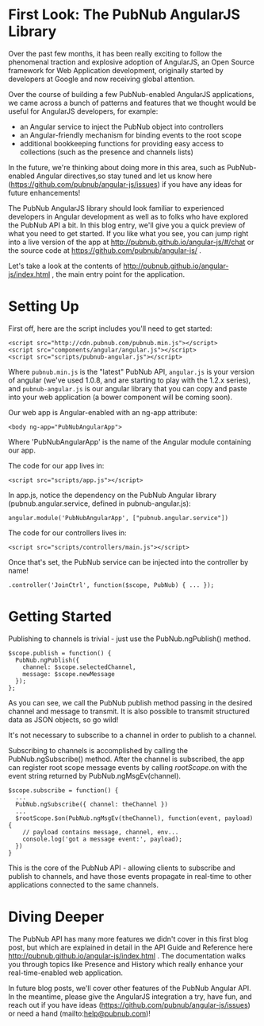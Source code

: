 
# First Look: The PubNub AngularJS Library

Over the past few months, it has been really exciting to follow the
phenomenal traction and explosive adoption of AngularJS, an Open Source
framework for Web Application development, originally started by
developers at Google and now receiving global attention.

Over the course of building a few PubNub-enabled AngularJS applications,
we came across a bunch of patterns and features that we thought would
be useful for AngularJS developers, for example:

* an Angular service to inject the PubNub object into controllers
* an Angular-friendly mechanism for binding events to the root scope
* additional bookkeeping functions for providing easy access to collections
  (such as the presence and channels lists)

In the future, we're thinking about doing more in this area, such as
PubNub-enabled Angular directives,so stay tuned and let us know 
here (https://github.com/pubnub/angular-js/issues) if you have any
ideas for future enhancements!

The PubNub AngularJS library should look familiar to experienced
developers in Angular development as well as to folks who have explored
the PubNub API a bit. In this blog entry, we'll give you a quick preview
of what you need to get started. If you like what you see, you can jump
right into a live version of the app at http://pubnub.github.io/angular-js/#/chat or the
source code at https://github.com/pubnub/angular-js/ .

Let's take a look at the contents of http://pubnub.github.io/angular-js/index.html ,
the main entry point for the application.

# Setting Up

First off, here are the script includes you'll need to get started:

    <script src="http://cdn.pubnub.com/pubnub.min.js"></script>
    <script src="components/angular/angular.js"></script>
    <script src="scripts/pubnub-angular.js"></script>
  
Where `pubnub.min.js` is the "latest" PubNub API, `angular.js`
is your version of angular (we've used 1.0.8, and are starting to
play with the 1.2.x series), and `pubnub-angular.js` is our angular
library that you can copy and paste into your web application
(a bower component will be coming soon).

Our web app is Angular-enabled with an ng-app attribute:

    <body ng-app="PubNubAngularApp">

Where 'PubNubAngularApp' is the name of the Angular module containing our app.

The code for our app lives in:

    <script src="scripts/app.js"></script>

In app.js, notice the dependency on the PubNub Angular library
(pubnub.angular.service, defined in pubnub-angular.js):

    angular.module('PubNubAngularApp', ["pubnub.angular.service"])

The code for our controllers lives in:

    <script src="scripts/controllers/main.js"></script>

Once that's set, the PubNub service can be injected into the controller by name!

    .controller('JoinCtrl', function($scope, PubNub) { ... });

# Getting Started

Publishing to channels is trivial - just use the PubNub.ngPublish() method.

    $scope.publish = function() {
      PubNub.ngPublish({
        channel: $scope.selectedChannel,
        message: $scope.newMessage
      });
    };

As you can see, we call the PubNub publish method passing in the desired channel
and message to transmit. It is also possible to transmit structured data as JSON objects, so go wild!

It's not necessary to subscribe to a channel in order to publish to a channel.

Subscribing to channels is accomplished by calling the PubNub.ngSubscribe() method. After the
channel is subscribed, the app can register root scope message events by calling $rootScope.$on
with the event string returned by PubNub.ngMsgEv(channel).

    $scope.subscribe = function() {
      ...
      PubNub.ngSubscribe({ channel: theChannel })
      ...
      $rootScope.$on(PubNub.ngMsgEv(theChannel), function(event, payload) {
        // payload contains message, channel, env...
        console.log('got a message event:', payload);    
      })
    }

This is the core of the PubNub API - allowing clients to subscribe and publish to channels,
and have those events propagate in real-time to other applications connected to the same channels.

# Diving Deeper

The PubNub API has many more features we didn't cover in this first blog
post, but which are explained in detail in the API Guide and Reference
here http://pubnub.github.io/angular-js/index.html . The documentation
walks you through topics like Presence and History which really enhance
your real-time-enabled web application.

In future blog posts, we'll cover other features of the PubNub Angular API.
In the meantime, please give the AngularJS integration a try, have fun,
and reach out if you have ideas (https://github.com/pubnub/angular-js/issues)
or need a hand (mailto:help@pubnub.com)!

